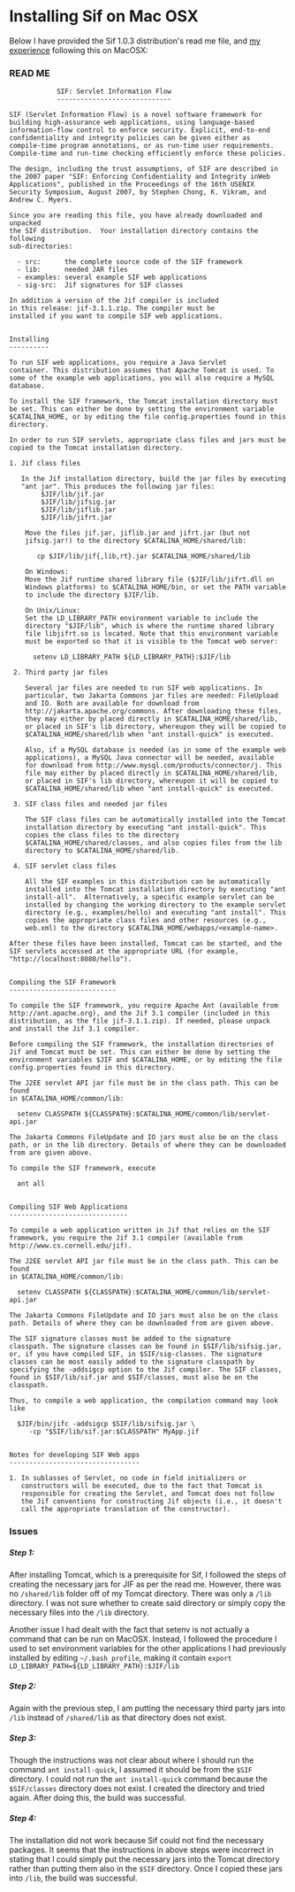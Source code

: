# Installing Sif on Mac OSX

Below I have provided the Sif 1.0.3 distribution's read me file, and [my experience](https://github.com/K33TY/Polyglot-Jif-Fabric-Stack/master/Sif-On-MacOSX.md#Issues) following this on MacOSX:

### READ ME

```
            SIF: Servlet Information Flow
            -----------------------------

SIF (Servlet Information Flow) is a novel software framework for
building high-assurance web applications, using language-based
information-flow control to enforce security. Explicit, end-to-end
confidentiality and integrity policies can be given either as
compile-time program annotations, or as run-time user requirements.
Compile-time and run-time checking efficiently enforce these policies.

The design, including the trust assumptions, of SIF are described in
the 2007 paper "SIF: Enforcing Confidentiality and Integrity inWeb
Applications", published in the Proceedings of the 16th USENIX
Security Symposium, August 2007, by Stephen Chong, K. Vikram, and
Andrew C. Myers.

Since you are reading this file, you have already downloaded and unpacked
the SIF distribution.  Your installation directory contains the following
sub-directories:

  - src:      the complete source code of the SIF framework
  - lib:      needed JAR files
  - examples: several example SIF web applications
  - sig-src:  Jif signatures for SIF classes
  
In addition a version of the Jif compiler is included 
in this release: jif-3.1.1.zip. The compiler must be
installed if you want to compile SIF web applications.


Installing
----------

To run SIF web applications, you require a Java Servlet
container. This distribution assumes that Apache Tomcat is used. To
some of the example web applications, you will also require a MySQL
database.

To install the SIF framework, the Tomcat installation directory must
be set. This can either be done by setting the environment variable
$CATALINA_HOME, or by editing the file config.properties found in this
directory.

In order to run SIF servlets, appropriate class files and jars must be
copied to the Tomcat installation directory.

1. Jif class files

   In the Jif installation directory, build the jar files by executing
   "ant jar". This produces the following jar files:
        $JIF/lib/jif.jar
        $JIF/lib/jifsig.jar
        $JIF/lib/jiflib.jar
        $JIF/lib/jifrt.jar

    Move the files jif.jar, jiflib.jar and jifrt.jar (but not
    jifsig.jar!) to the directory $CATALINA_HOME/shared/lib:

       cp $JIF/lib/jif{,lib,rt}.jar $CATALINA_HOME/shared/lib
    
    On Windows:    
    Move the Jif runtime shared library file ($JIF/lib/jifrt.dll on
    Windows platforms) to $CATALINA_HOME/bin, or set the PATH variable
    to include the directory $JIF/lib.

    On Unix/Linux:
    Set the LD_LIBRARY_PATH environment variable to include the
    directory "$JIF/lib", which is where the runtime shared library
    file libjifrt.so is located. Note that this environment variable
    must be exported so that it is visible to the Tomcat web server:

      setenv LD_LIBRARY_PATH ${LD_LIBRARY_PATH}:$JIF/lib
    
 2. Third party jar files

    Several jar files are needed to run SIF web applications. In
    particular, two Jakarta Commons jar files are needed: FileUpload
    and IO. Both are available for download from
    http://jakarta.apache.org/commons. After downloading these files,
    they may either by placed directly in $CATALINA_HOME/shared/lib,
    or placed in SIF's lib directory, whereupon they will be copied to
    $CATALINA_HOME/shared/lib when "ant install-quick" is executed.

    Also, if a MySQL database is needed (as in some of the example web
    applications), a MySQL Java connector will be needed, available
    for download from http://www.mysql.com/products/connector/j. This
    file may either by placed directly in $CATALINA_HOME/shared/lib,
    or placed in SIF's lib directory, whereupon it will be copied to
    $CATALINA_HOME/shared/lib when "ant install-quick" is executed.

 3. SIF class files and needed jar files

    The SIF class files can be automatically installed into the Tomcat
    installation directory by executing "ant install-quick". This
    copies the class files to the directory
    $CATALINA_HOME/shared/classes, and also copies files from the lib
    directory to $CATALINA_HOME/shared/lib.
    
 4. SIF servlet class files

    All the SIF examples in this distribution can be automatically
    installed into the Tomcat installation directory by executing "ant
    install-all".  Alternatively, a specific example servlet can be
    installed by changing the working directory to the example servlet
    directory (e.g., examples/hello) and executing "ant install". This
    copies the appropriate class files and other resources (e.g.,
    web.xml) to the directory $CATALINA_HOME/webapps/<example-name>.
    
After these files have been installed, Tomcat can be started, and the
SIF servlets accessed at the appropriate URL (for example,
"http://localhost:8080/hello").


Compiling the SIF Framework
---------------------------

To compile the SIF framework, you require Apache Ant (available from
http://ant.apache.org), and the Jif 3.1 compiler (included in this
distribution, as the file jif-3.1.1.zip). If needed, please unpack
and install the Jif 3.1 compiler.

Before compiling the SIF framework, the installation directories of
Jif and Tomcat must be set. This can either be done by setting the
environment variables $JIF and $CATALINA_HOME, or by editing the file
config.properties found in this directory.

The J2EE servlet API jar file must be in the class path. This can be found
in $CATALINA_HOME/common/lib:

  setenv CLASSPATH ${CLASSPATH}:$CATALINA_HOME/common/lib/servlet-api.jar

The Jakarta Commons FileUpdate and IO jars must also be on the class
path, or in the lib directory. Details of where they can be downloaded
from are given above.

To compile the SIF framework, execute

  ant all


Compiling SIF Web Applications
------------------------------

To compile a web application written in Jif that relies on the SIF
framework, you require the Jif 3.1 compiler (available from
http://www.cs.cornell.edu/jif).

The J2EE servlet API jar file must be in the class path. This can be found
in $CATALINA_HOME/common/lib:

  setenv CLASSPATH ${CLASSPATH}:$CATALINA_HOME/common/lib/servlet-api.jar

The Jakarta Commons FileUpdate and IO jars must also be on the class
path. Details of where they can be downloaded from are given above.

The SIF signature classes must be added to the signature
classpath. The signature classes can be found in $SIF/lib/sifsig.jar,
or, if you have compiled SIF, in $SIF/sig-classes. The signature
classes can be most easily added to the signature classpath by
specifying the -addsigcp option to the Jif compiler. The SIF classes,
found in $SIF/lib/sif.jar and $SIF/classes, must also be on the
classpath.

Thus, to compile a web application, the compilation command may look like

  $JIF/bin/jifc -addsigcp $SIF/lib/sifsig.jar \
     -cp "$SIF/lib/sif.jar:$CLASSPATH" MyApp.jif


Notes for developing SIF Web apps
---------------------------------

1. In sublasses of Servlet, no code in field initializers or
   constructors will be executed, due to the fact that Tomcat is
   responsible for creating the Servlet, and Tomcat does not follow
   the Jif conventions for constructing Jif objects (i.e., it doesn't
   call the appropriate translation of the constructor).
```

### Issues

##### Step 1:
After installing Tomcat, which is a prerequisite for Sif,  I followed the steps of creating the necessary jars for JIF as per the read me. However, there was no `/shared/lib` folder off of my Tomcat directory. There was only a `/lib` directory. I was not sure whether to create said directory or simply copy the necessary files into the `/lib` directory. 
  
Another issue I had dealt with the fact that setenv is not actually a command that can be run on MacOSX. Instead, I followed the procedure I used to set environment variables for the other applications I had previously installed by editing `~/.bash_profile`, making it contain `export LD_LIBRARY_PATH=${LD_LIBRARY_PATH}:$JIF/lib`

##### Step 2:
Again with the previous step, I am putting the necessary third party jars into `/lib` instead of `/shared/lib` as that directory does not exist.

##### Step 3:
Though the instructions was not clear about where I should run the command `ant install-quick`, I assumed it should be from the `$SIF` directory. I could not run the `ant install-quick` command because the `$SIF/classes` directory does not exist. I created the directory and tried again. After doing this, the build was successful.

##### Step 4:
The installation did not work because Sif could not find the necessary packages. It seems that the instructions in above steps were incorrect in stating that I could simply put the necessary jars into the Tomcat directory rather than putting them also in the `$SIF` directory. Once I copied these jars into `/lib`, the build was successful.
